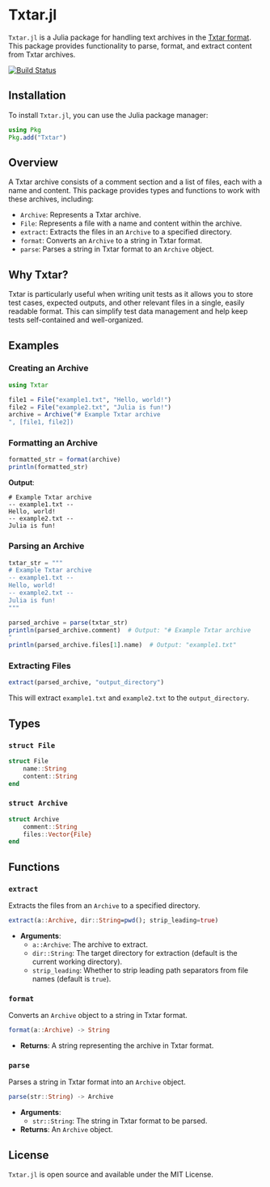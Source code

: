 # Txtar.jl

`Txtar.jl` is a Julia package for handling text archives in the [Txtar format](https://pkg.go.dev/golang.org/x/tools/txtar#hdr-Txtar_format). This package provides functionality to parse, format, and extract content from Txtar archives.

[![Build Status](https://github.com/vdayanand/Txtar.jl/workflows/CI/badge.svg)](https://github.com/vdayanand/Txtar.jl/actions?query=workflow%3ACI+branch%3Amain)

## Installation

To install `Txtar.jl`, you can use the Julia package manager:

```julia
using Pkg
Pkg.add("Txtar")
```

## Overview

A Txtar archive consists of a comment section and a list of files, each with a name and content. This package provides types and functions to work with these archives, including:

- `Archive`: Represents a Txtar archive.
- `File`: Represents a file with a name and content within the archive.
- `extract`: Extracts the files in an `Archive` to a specified directory.
- `format`: Converts an `Archive` to a string in Txtar format.
- `parse`: Parses a string in Txtar format to an `Archive` object.

## Why Txtar?

Txtar is particularly useful when writing unit tests as it allows you to store test cases, expected outputs, and other relevant files in a single, easily readable format. This can simplify test data management and help keep tests self-contained and well-organized.

## Examples

### Creating an Archive

```julia
using Txtar

file1 = File("example1.txt", "Hello, world!")
file2 = File("example2.txt", "Julia is fun!")
archive = Archive("# Example Txtar archive
", [file1, file2])
```

### Formatting an Archive

```julia
formatted_str = format(archive)
println(formatted_str)
```

**Output**:
```
# Example Txtar archive
-- example1.txt --
Hello, world!
-- example2.txt --
Julia is fun!
```

### Parsing an Archive

```julia
txtar_str = """
# Example Txtar archive
-- example1.txt --
Hello, world!
-- example2.txt --
Julia is fun!
"""

parsed_archive = parse(txtar_str)
println(parsed_archive.comment)  # Output: "# Example Txtar archive
"
println(parsed_archive.files[1].name)  # Output: "example1.txt"
```

### Extracting Files

```julia
extract(parsed_archive, "output_directory")
```

This will extract `example1.txt` and `example2.txt` to the `output_directory`.

## Types

### `struct File`

```julia
struct File
    name::String
    content::String
end
```

### `struct Archive`

```julia
struct Archive
    comment::String
    files::Vector{File}
end
```

## Functions

### `extract`

Extracts the files from an `Archive` to a specified directory.

```julia
extract(a::Archive, dir::String=pwd(); strip_leading=true)
```

- **Arguments**:
  - `a::Archive`: The archive to extract.
  - `dir::String`: The target directory for extraction (default is the current working directory).
  - `strip_leading`: Whether to strip leading path separators from file names (default is `true`).

### `format`

Converts an `Archive` object to a string in Txtar format.

```julia
format(a::Archive) -> String
```

- **Returns**: A string representing the archive in Txtar format.

### `parse`

Parses a string in Txtar format into an `Archive` object.

```julia
parse(str::String) -> Archive
```

- **Arguments**:
  - `str::String`: The string in Txtar format to be parsed.
- **Returns**: An `Archive` object.

## License

`Txtar.jl` is open source and available under the MIT License.
